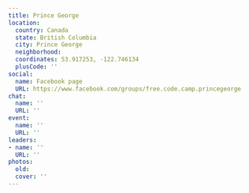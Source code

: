 ```yaml
---
title: Prince George
location:
  country: Canada
  state: British Columbia
  city: Prince George
  neighborhood: 
  coordinates: 53.917253, -122.746134
  plusCode: ''
social:
  name: Facebook page
  URL: https://www.facebook.com/groups/free.code.camp.princegeorge
chat:
  name: ''
  URL: ''
event:
  name: ''
  URL: ''
leaders:
- name: ''
  URL: ''
photos:
  old: 
  cover: ''
---
```


